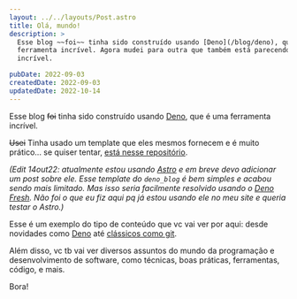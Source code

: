 ```yaml
---
layout: ../../layouts/Post.astro
title: Olá, mundo!
description: >
  Esse blog ~~foi~~ tinha sido construído usando [Deno](/blog/deno), que é uma
  ferramenta incrível. Agora mudei para outra que também está parecendo
  incrível.

pubDate: 2022-09-03
createdDate: 2022-09-03
updatedDate: 2022-10-14
---
```


Esse blog ~~foi~~ tinha sido construído usando [Deno](/blog/deno), que é uma
ferramenta incrível.

~~Usei~~ Tinha usado um template que eles mesmos fornecem e é muito prático...
se quiser tentar,
[está nesse repositório](https://github.com/denoland/deno_blog).

_(Edit 14out22: atualmente estou usando [Astro](https://astro.build) e em breve
devo adicionar um post sobre ele. Esse template do `deno_blog` é bem simples e
acabou sendo mais limitado. Mas isso seria facilmente resolvido usando o
[Deno Fresh](https://fresh.deno.dev). Não foi o que eu fiz aqui pq já estou
usando ele no meu site e queria testar o Astro.)_

Esse é um exemplo do tipo de conteúdo que vc vai ver por aqui: desde novidades
como [Deno](/blog/deno) até [clássicos como git](/blog/git-multiplos-usuarios).

Além disso, vc tb vai ver diversos assuntos do mundo da programação e
desenvolvimento de software, como técnicas, boas práticas, ferramentas, código,
e mais.

Bora!
